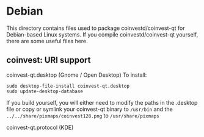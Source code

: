 
Debian
====================
This directory contains files used to package coinvestd/coinvest-qt
for Debian-based Linux systems. If you compile coinvestd/coinvest-qt yourself, there are some useful files here.

## coinvest: URI support ##


coinvest-qt.desktop  (Gnome / Open Desktop)
To install:

	sudo desktop-file-install coinvest-qt.desktop
	sudo update-desktop-database

If you build yourself, you will either need to modify the paths in
the .desktop file or copy or symlink your coinvest-qt binary to `/usr/bin`
and the `../../share/pixmaps/coinvest128.png` to `/usr/share/pixmaps`

coinvest-qt.protocol (KDE)

